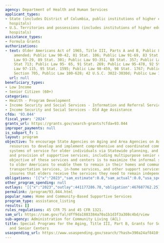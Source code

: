 ```yaml
---
agency: Department of Health and Human Services
applicant_types:
- State (includes District of Columbia, public institutions of higher education and
  hospitals)
- U.S. Territories and possessions (includes institutions of higher education and
  hospitals)
assistance_types:
- Formula Grants
authorizations:
- text: Older Americans Act of 1965, Title III, Parts A and B, Public Law 89-73, as
    amended; Public Law 90-42, 81 Stat. 106; Public Law 91-69, 83 Stat. 108; Public
    Law 93-29, 89 Stat. 301; Public Law 93-351, 88 Stat. 357; Public Law 94-135, 89
    Stat 713; Public Law 95- 65, 91 Stat. 269; Public Law 95-478, 92 Stat. 1513; Public
    Law 97-115, 95 Stat. 1595; Public Law 98-459, 98 Stat. 1767; Public Law 100-175;
    Section 705, Public Law 100-628; 42 U.S.C. 3022-3030d; Public Law 106-501.
  url: null
beneficiary_types:
- Low Income
- Senior Citizen (60+)
categories:
- Health - Program Development
- Income Security and Social Services - Information and Referral Services
- Income Security and Social Services - Old Age Assistance
cfda: '93.044'
fiscal_year: '2024'
grants_url: https://grants.gov/search-grants?cfda=93.044
improper_payments: null
is_subpart_f: 1
layout: program
objective: To encourage State Agencies on Aging and Area Agencies on Aging to concentrate
  resources to develop and implement comprehensive and coordinated community-based
  systems of service for older individuals via Statewide planning, and area planning
  and provision of supportive services, including multipurpose senior centers. The
  objective of these services and centers is to maximize the informal support provided
  to older Americans to enable them to remain in their homes and communities. Providing
  transportation services, in-home services, and other support services, this program
  insures that elders receive the services they need to remain independent.
obligations: '[{"x":"2023","sam_estimate":0.0,"sam_actual":0.0,"usa_spending_actual":477215144.94},{"x":"2024","sam_estimate":0.0,"sam_actual":0.0,"usa_spending_actual":439980063.09},{"x":"2025","sam_estimate":0.0,"sam_actual":0.0,"usa_spending_actual":417076248.06}]'
other_program_spending: null
outlays: '[{"x":"2023","outlay":441177286.78,"obligation":467687762.25},{"x":"2024","outlay":374909735.1,"obligation":463547050.24},{"x":"2025","outlay":78428218.38,"obligation":414039076.07}]'
permalink: /program/93.044.html
popular_name: Home and Community-Based Supportive Services
program_type: assistance_listing
results: []
rules_regulations: 45 CFR 75 and 45 CFR 1321.
sam_url: https://sam.gov/fal/dff9da1883384a70a1b1d3f3a308c4bd/view
sub-agency: Administration for Community Living (ACL)
title: Special Programs for the Aging, Title III, Part B, Grants for Supportive Services
  and Senior Centers
usaspending_url: https://www.usaspending.gov/search/?hash=390a24af8410f03cee04892471b71bef
---
```

